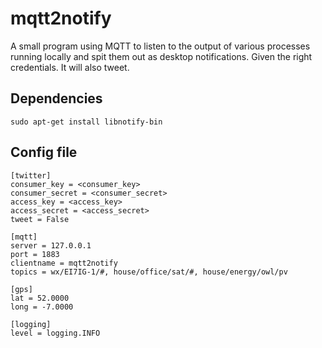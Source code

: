 # mqtt2notify 

A small program using MQTT to listen to the output of various processes running locally and spit them out as desktop notifications.  Given the right credentials. It will also tweet. 

## Dependencies
    sudo apt-get install libnotify-bin

## Config file

    [twitter]
    consumer_key = <consumer_key>
    consumer_secret = <consumer_secret>
    access_key = <access_key>
    access_secret = <access_secret>
    tweet = False

    [mqtt]
    server = 127.0.0.1
    port = 1883
    clientname = mqtt2notify
    topics = wx/EI7IG-1/#, house/office/sat/#, house/energy/owl/pv
    
    [gps]
    lat = 52.0000
    long = -7.0000

    [logging]
    level = logging.INFO
